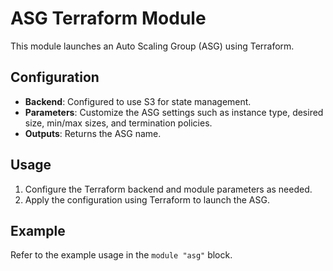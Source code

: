 # ASG Terraform Module

This module launches an Auto Scaling Group (ASG) using Terraform.

## Configuration

- **Backend**: Configured to use S3 for state management.
- **Parameters**: Customize the ASG settings such as instance type, desired size, min/max sizes, and termination policies.
- **Outputs**: Returns the ASG name.

## Usage

1. Configure the Terraform backend and module parameters as needed.
2. Apply the configuration using Terraform to launch the ASG.

## Example
Refer to the example usage in the `module "asg"` block.


